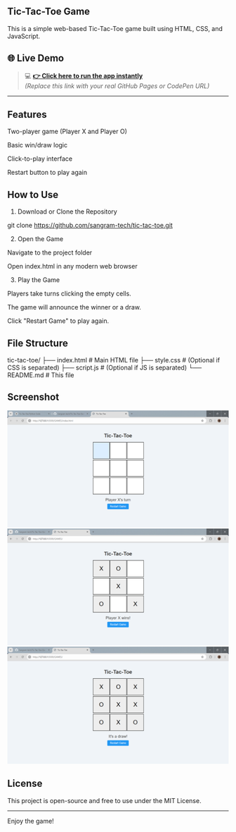 ## Tic-Tac-Toe Game

This is a simple web-based Tic-Tac-Toe game built using HTML, CSS, and JavaScript.


## 🌐 Live Demo

> 💻 **[👉 Click here to run the app instantly](https://sangram-tech.github.io/TODO-APP/
)**  
> *(Replace this link with your real GitHub Pages or CodePen URL)*

---




##  Features

Two-player game (Player X and Player O)

Basic win/draw logic

Click-to-play interface

Restart button to play again


##  How to Use

1. Download or Clone the Repository

git clone https://github.com/sangram-tech/tic-tac-toe.git


2. Open the Game

Navigate to the project folder

Open index.html in any modern web browser



3. Play the Game

Players take turns clicking the empty cells.

The game will announce the winner or a draw.

Click "Restart Game" to play again.




##  File Structure

tic-tac-toe/
├── index.html        # Main HTML file
├── style.css         # (Optional if CSS is separated)
├── script.js         # (Optional if JS is separated)
└── README.md         # This file

## Screenshot
 ![Initial Game Board](./initial.png)
 ![Player X Wins](x-win.png)
 ![it's draw](./draw.png)


## License

This project is open-source and free to use under the MIT License.


---

Enjoy the game!

